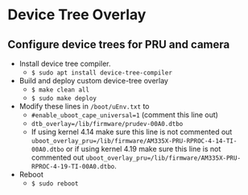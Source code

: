 # Device Tree Overlay

## Configure device trees for PRU and camera
- Install device tree compiler.
    - `$ sudo apt install device-tree-compiler`
- Build and deploy custom device-tree overlay
    - `$ make clean all`
    - `$ sudo make deploy`
- Modify these lines in `/boot/uEnv.txt` to
    - `#enable_uboot_cape_universal=1` (comment this line out)
    - `dtb_overlay=/lib/firmware/prudev-00A0.dtbo`
    -  If using kernel 4.14 make sure this line is not commented out `uboot_overlay_pru=/lib/firmware/AM335X-PRU-RPROC-4-14-TI-00A0.dtbo` or if using kernel 4.19 make sure this line is not commented out `uboot_overlay_pru=/lib/firmware/AM335X-PRU-RPROC-4-19-TI-00A0.dtbo`.
- Reboot
    - `$ sudo reboot`

